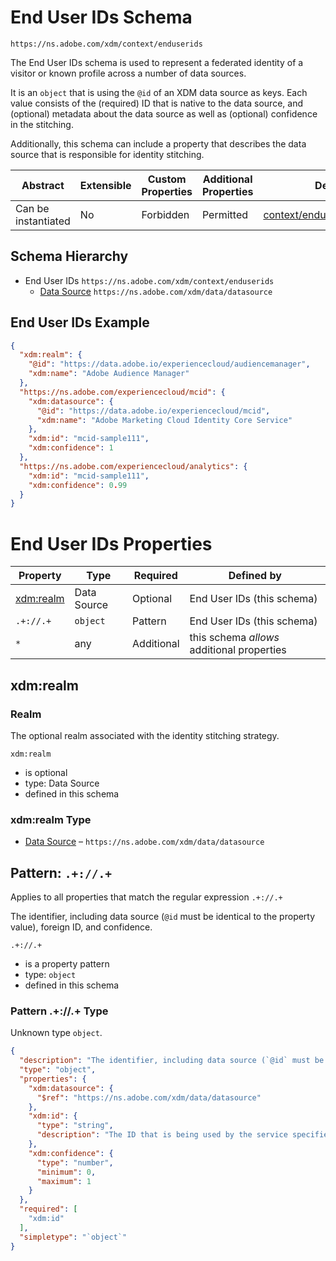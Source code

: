 
# End User IDs Schema

```
https://ns.adobe.com/xdm/context/enduserids
```

The End User IDs schema is used to represent a federated identity of a visitor or known profile across a number of data sources.

It is an `object` that is using the `@id` of an XDM data source as keys.
Each value consists of the (required) ID that is native to the data source, and (optional) metadata about the data source as well as (optional) confidence in the stitching.

Additionally, this schema can include a property that describes the data source that is responsible for identity stitching.


| Abstract | Extensible | Custom Properties | Additional Properties | Defined In |
|----------|------------|-------------------|-----------------------|------------|
| Can be instantiated | No | Forbidden | Permitted | [context/enduserids.schema.json](context/enduserids.schema.json) |

## Schema Hierarchy

* End User IDs `https://ns.adobe.com/xdm/context/enduserids`
  * [Data Source](../data/datasource.schema.md) `https://ns.adobe.com/xdm/data/datasource`

## End User IDs Example
```json
{
  "xdm:realm": {
    "@id": "https://data.adobe.io/experiencecloud/audiencemanager",
    "xdm:name": "Adobe Audience Manager"
  },
  "https://ns.adobe.com/experiencecloud/mcid": {
    "xdm:datasource": {
      "@id": "https://data.adobe.io/experiencecloud/mcid",
      "xdm:name": "Adobe Marketing Cloud Identity Core Service"
    },
    "xdm:id": "mcid-sample111",
    "xdm:confidence": 1
  },
  "https://ns.adobe.com/experiencecloud/analytics": {
    "xdm:id": "mcid-sample111",
    "xdm:confidence": 0.99
  }
}
```

# End User IDs Properties

| Property | Type | Required | Defined by |
|----------|------|----------|------------|
| [xdm:realm](#xdmrealm) | Data Source | Optional | End User IDs (this schema) |
| `.+://.+` | `object` | Pattern | End User IDs (this schema) |
| `*` | any | Additional | this schema *allows* additional properties |

## xdm:realm
### Realm

The optional realm associated with the identity stitching strategy.

`xdm:realm`
* is optional
* type: Data Source
* defined in this schema

### xdm:realm Type


* [Data Source](../data/datasource.schema.md) – `https://ns.adobe.com/xdm/data/datasource`





## Pattern: `.+://.+`
Applies to all properties that match the regular expression `.+://.+`


The identifier, including data source (`@id` must be identical to the property value), foreign ID, and confidence.

`.+://.+`
* is a property pattern
* type: `object`
* defined in this schema

### Pattern .+://.+ Type

Unknown type `object`.

```json
{
  "description": "The identifier, including data source (`@id` must be identical to the property value), foreign ID, and confidence.",
  "type": "object",
  "properties": {
    "xdm:datasource": {
      "$ref": "https://ns.adobe.com/xdm/data/datasource"
    },
    "xdm:id": {
      "type": "string",
      "description": "The ID that is being used by the service specified by the outer property name or `xdm:datasource`\n\n. **Note:** opposed to most other IDs in XDM, this is not a URI, as it cannot be guaranteed that all identity services are using URIs as IDs."
    },
    "xdm:confidence": {
      "type": "number",
      "minimum": 0,
      "maximum": 1
    }
  },
  "required": [
    "xdm:id"
  ],
  "simpletype": "`object`"
}
```




